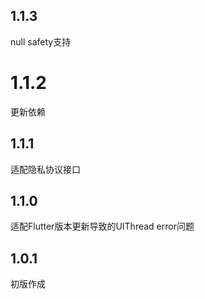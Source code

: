 ## 1.1.3

null safety支持

# 1.1.2

更新依赖

## 1.1.1

适配隐私协议接口

## 1.1.0

适配Flutter版本更新导致的UIThread error问题

## 1.0.1
初版作成
